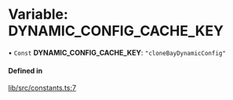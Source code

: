 # Variable: DYNAMIC\_CONFIG\_CACHE\_KEY

• `Const` **DYNAMIC\_CONFIG\_CACHE\_KEY**: ``"cloneBayDynamicConfig"``

#### Defined in

[lib/src/constants.ts:7](https://github.com/joonashak/nestjs-clone-bay/blob/3e50c73/lib/src/constants.ts#L7)
